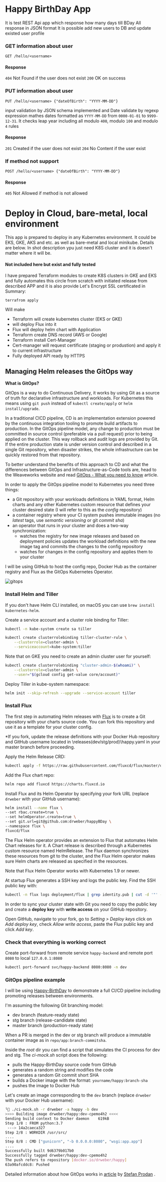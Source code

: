 # Happy BirthDay App
It is test REST Api app which response how many days till BDay
All response in JSON format 
It is possible add new users to DB and update existed user profile

### GET information about user
```
GET /hello/<username>
``` 
#### Response
`404` Not Found if the user does not exist
`200` OK on success

### PUT information about user
```
PUT /hello/<username> {"dateOfBirth": "YYYY-MM-DD"}
``` 
input validation by JSON schema implemented and 
Date validate by regexp expression mathes dates formatted as `YYYY-MM-DD` from `0000-01-01` to `9999-12-31`. It checks leap year including all modulo `400`, modulo `100` and modulo `4` rules
#### Response
`201` Created if the user does not exist 
`204` No Content if the user exist

### If method not support
```
POST /hello/<username> {"dateOfBirth": "YYYY-MM-DD"}
```
#### Response
`405` Not Allowed if method is not allowed

# Deploy in Cloud, bare-metal, local environment

This app is prepared to deploy in any Kubernetes environment. It could be EKS, GKE, AKS and etc. as well as bare-metal and local minikube. Details are below.
In shot description ypu just need K8S cluster and it is doesn't matter where it will be. 

#### Not included here but exist and fully tested
I have prepared Terraform modules to create K8S clusters in GKE and EKS and fully automates this circle from scratch with initiated release from described APP and it is also provide Let's Encrypt SSL certificated
in Summary:
```bash
terrafrom apply
```
Will make
 - Terraform will create kubernetes cluster (EKS or GKE)
 - will deploy Flux into it
 - Flux will deploy helm chart with Application
 - Terraform create DNS record (AWS or Google)
 - Terraform install Cert-Manager 
 - Cert-manager will request certificate (staging or produstion) and apply it to current infrastructure
 - Fully deployed API ready by HTTPS

## Managing Helm releases the GitOps way

**What is GitOps?**

GitOps is a way to do Continuous Delivery, it works by using Git as a source of truth for declarative infrastructure and workloads. 
For Kubernetes this means using `git push` instead of `kubectl create/apply` or `helm install/upgrade`.

In a traditional CICD pipeline, CD is an implementation extension powered by the 
continuous integration tooling to promote build artifacts to production. 
In the GitOps pipeline model, any change to production must be committed in source control 
(preferable via a pull request) prior to being applied on the cluster. 
This way rollback and audit logs are provided by Git. 
If the entire production state is under version control and described in a single Git repository, when disaster strikes, 
the whole infrastructure can be quickly restored from that repository.

To better understand the benefits of this approach to CD and what the differences between GitOps and 
Infrastructure-as-Code tools are, head to the Weaveworks website and read [GitOps - What you need to know](https://www.weave.works/technologies/gitops/) article.

In order to apply the GitOps pipeline model to Kubernetes you need three things: 

* a Git repository with your workloads definitions in YAML format, Helm charts and any other Kubernetes custom resource that defines your cluster desired state (I will refer to this as the *config* repository)
* a container registry where your CI system pushes immutable images (no *latest* tags, use *semantic versioning* or git *commit sha*)
* an operator that runs in your cluster and does a two-way synchronization:
    * watches the registry for new image releases and based on deployment policies updates the workload definitions with the new image tag and commits the changes to the config repository 
    * watches for changes in the config repository and applies them to your cluster

I will be using GitHub to host the config repo, Docker Hub as the container registry and Flux as the GitOps Kubernetes Operator.

![gitops](./pics/flux-helm-operator-registry.jpg?raw=true)

### Install Helm and Tiller

If you don't have Helm CLI installed, on macOS you can use `brew install kubernetes-helm`.   

Create a service account and a cluster role binding for Tiller: 

```bash
kubectl -n kube-system create sa tiller

kubectl create clusterrolebinding tiller-cluster-rule \
    --clusterrole=cluster-admin \
    --serviceaccount=kube-system:tiller 
```

Note that on GKE you need to create an admin cluster user for yourself:

```bash
kubectl create clusterrolebinding "cluster-admin-$(whoami)" \
    --clusterrole=cluster-admin \
    --user="$(gcloud config get-value core/account)"
```

Deploy Tiller in kube-system namespace:

```bash
helm init --skip-refresh --upgrade --service-account tiller
```

### Install Flux

The first step in automating Helm releases with [Flux](https://github.com/weaveworks/flux) is to create a Git repository with your charts source code.
You can fork this repository and use it as a template for your cluster config.

*If you fork, update the release definitions with your Docker Hub repository and GitHub username located in 
\releases\(dev/stg/prod)\happy.yaml in your master branch before proceeding.

Apply the Helm Release CRD:

```bash
kubectl apply -f https://raw.githubusercontent.com/fluxcd/flux/master/deploy-helm/flux-helm-release-crd.yaml
```

Add the Flux chart repo:

```bash
helm repo add fluxcd https://charts.fluxcd.io
```

Install Flux and its Helm Operator by specifying your fork URL 
(replace `drweber` with your GitHub username): 

```bash
helm install --name flux \
--set rbac.create=true \
--set helmOperator.create=true \
--set git.url=git@github.com:drweber/happyBDay \
--namespace flux \
fluxcd/flux
```

The Flux Helm operator provides an extension to Flux that automates Helm Chart releases for it. 
A Chart release is described through a Kubernetes custom resource named HelmRelease.
The Flux daemon synchronizes these resources from git to the cluster, 
and the Flux Helm operator makes sure Helm charts are released as specified in the resources.

Note that Flux Helm Operator works with Kubernetes 1.9 or newer. 

At startup Flux generates a SSH key and logs the public key. 
Find the SSH public key with:

```bash
kubectl -n flux logs deployment/flux | grep identity.pub | cut -d '"' -f2
```

In order to sync your cluster state with Git you need to copy the public key and 
create a **deploy key** with **write access** on your GitHub repository.

Open GitHub, navigate to your fork, go to _Setting > Deploy keys_ click on _Add deploy key_, check 
_Allow write access_, paste the Flux public key and click _Add key_.

### Check that everything is working correct
Create port-forward from remote service `happy-backend` and remote port `8080` to local `127.0.0.1:8080`
```bash
kubectl port-forward svc/happy-backend 8080:8080 -n dev
```

### GitOps pipeline example

I will be using [Happy-BirthDay](https://github.com/drweber/happyBDay/app) to demonstrate a full CI/CD pipeline including promoting releases between environments.

I'm assuming the following Git branching model:
* dev branch (feature-ready state)
* stg branch (release-candidate state)
* master branch (production-ready state)

When a PR is merged in the dev or stg branch will produce a immutable container image as in `repo/app:branch-commitsha`.

Inside the *root* dir you can find a script that simulates the CI process for dev and stg. 
The *ci-mock.sh* script does the following:
* pulls the Happy-BirthDay source code from GitHub
* generates a random string and modifies the code
* generates a random Git commit short SHA
* builds a Docker image with the format: `yourname/happy:branch-sha`
* pushes the image to Docker Hub

Let's create an image corresponding to the `dev` branch (replace `drweber` with your Docker Hub username):

```bash
╰ ./ci-mock.sh -r drweber -a happy -b dev
>>>> Building image drweber/happy:dev-cpemo4h2 <<<<
Sending build context to Docker daemon    619kB
Step 1/8 : FROM python:3.7
 ---> 14a2caeca327
Step 2/8 : WORKDIR /usr/src/
....
Step 8/8 : CMD ["gunicorn", "-b 0.0.0.0:8080", "wsgi:app.app"]
....
Successfully built 9d6379b017b0
Successfully tagged drweber/happy:dev-cpemo4h2
The push refers to repository [docker.io/drweber/happy]
63a90afcddc8: Pushed
```

Detailed information about how GitOps works in [article](https://dzone.com/articles/managing-helm-releases-the-gitops-way) by [Stefan Prodan](https://stefanprodan.com) . 